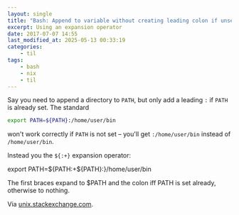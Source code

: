 ```yaml
---
layout: single
title: "Bash: Append to variable without creating leading colon if unset"
excerpt: Using an expansion operator
date: 2017-07-07 14:55
last_modified_at: 2025-05-13 00:33:19
categories:
    - til
tags:
    - bash
    - nix
    - til
---
```


Say you need to append a directory to `PATH`, but only add a leading `:` if `PATH` is
already set. The standard

```bash
export PATH=${PATH}:/home/user/bin
```

won't work correctly if `PATH` is not set – you'll get `:/home/user/bin` instead of
`/home/user/bin`.

Instead you the `${:+}` expansion operator:

export PATH=${PATH:+${PATH}:}/home/user/bin

The first braces expand to $PATH and the colon iff PATH is set already, otherwise to
nothing.

Via [unix.stackexchange.com](https://unix.stackexchange.com/a/162893/198328).
